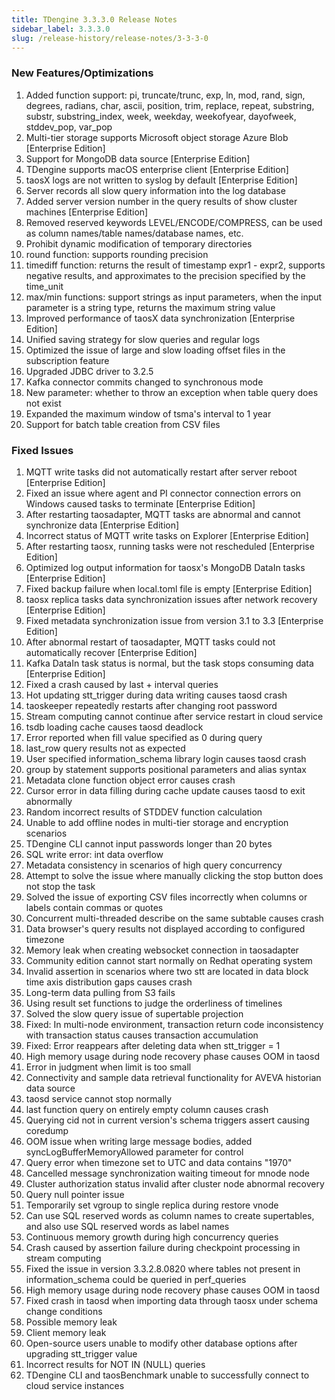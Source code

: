 ```yaml
---
title: TDengine 3.3.3.0 Release Notes
sidebar_label: 3.3.3.0
slug: /release-history/release-notes/3-3-3-0
---
```


### New Features/Optimizations

1. Added function support: pi, truncate/trunc, exp, ln, mod, rand, sign, degrees, radians, char, ascii, position, trim, replace, repeat, substring, substr, substring_index, week, weekday, weekofyear, dayofweek, stddev_pop, var_pop
2. Multi-tier storage supports Microsoft object storage Azure Blob [Enterprise Edition]
3. Support for MongoDB data source [Enterprise Edition]
4. TDengine supports macOS enterprise client [Enterprise Edition]
5. taosX logs are not written to syslog by default [Enterprise Edition]
6. Server records all slow query information into the log database
7. Added server version number in the query results of show cluster machines [Enterprise Edition]
8. Removed reserved keywords LEVEL/ENCODE/COMPRESS, can be used as column names/table names/database names, etc.
9. Prohibit dynamic modification of temporary directories
10. round function: supports rounding precision
11. timediff function: returns the result of timestamp expr1 - expr2, supports negative results, and approximates to the precision specified by the time_unit
12. max/min functions: support strings as input parameters, when the input parameter is a string type, returns the maximum string value
13. Improved performance of taosX data synchronization [Enterprise Edition]
14. Unified saving strategy for slow queries and regular logs
15. Optimized the issue of large and slow loading offset files in the subscription feature
16. Upgraded JDBC driver to 3.2.5
17. Kafka connector commits changed to synchronous mode
18. New parameter: whether to throw an exception when table query does not exist
19. Expanded the maximum window of tsma's interval to 1 year
20. Support for batch table creation from CSV files

### Fixed Issues

1. MQTT write tasks did not automatically restart after server reboot [Enterprise Edition]
2. Fixed an issue where agent and PI connector connection errors on Windows caused tasks to terminate [Enterprise Edition]
3. After restarting taosadapter, MQTT tasks are abnormal and cannot synchronize data [Enterprise Edition]
4. Incorrect status of MQTT write tasks on Explorer [Enterprise Edition]
5. After restarting taosx, running tasks were not rescheduled [Enterprise Edition]
6. Optimized log output information for taosx's MongoDB DataIn tasks [Enterprise Edition]
7. Fixed backup failure when local.toml file is empty [Enterprise Edition]
8. taosx replica tasks data synchronization issues after network recovery [Enterprise Edition]
9. Fixed metadata synchronization issue from version 3.1 to 3.3 [Enterprise Edition]
10. After abnormal restart of taosadapter, MQTT tasks could not automatically recover [Enterprise Edition]
11. Kafka DataIn task status is normal, but the task stops consuming data [Enterprise Edition]
12. Fixed a crash caused by last + interval queries
13. Hot updating stt_trigger during data writing causes taosd crash
14. taoskeeper repeatedly restarts after changing root password
15. Stream computing cannot continue after service restart in cloud service
16. tsdb loading cache causes taosd deadlock
17. Error reported when fill value specified as 0 during query
18. last_row query results not as expected
19. User specified information_schema library login causes taosd crash
20. group by statement supports positional parameters and alias syntax
21. Metadata clone function object error causes crash
22. Cursor error in data filling during cache update causes taosd to exit abnormally
23. Random incorrect results of STDDEV function calculation
24. Unable to add offline nodes in multi-tier storage and encryption scenarios
25. TDengine CLI cannot input passwords longer than 20 bytes
26. SQL write error: int data overflow
27. Metadata consistency in scenarios of high query concurrency
28. Attempt to solve the issue where manually clicking the stop button does not stop the task
29. Solved the issue of exporting CSV files incorrectly when columns or labels contain commas or quotes
30. Concurrent multi-threaded describe on the same subtable causes crash
31. Data browser's query results not displayed according to configured timezone
32. Memory leak when creating websocket connection in taosadapter
33. Community edition cannot start normally on Redhat operating system
34. Invalid assertion in scenarios where two stt are located in data block time axis distribution gaps causes crash
35. Long-term data pulling from S3 fails
36. Using result set functions to judge the orderliness of timelines
37. Solved the slow query issue of supertable projection
38. Fixed: In multi-node environment, transaction return code inconsistency with transaction status causes transaction accumulation
39. Fixed: Error reappears after deleting data when stt_trigger = 1
40. High memory usage during node recovery phase causes OOM in taosd
41. Error in judgment when limit is too small
42. Connectivity and sample data retrieval functionality for AVEVA historian data source
43. taosd service cannot stop normally
44. last function query on entirely empty column causes crash
45. Querying cid not in current version's schema triggers assert causing coredump
46. OOM issue when writing large message bodies, added syncLogBufferMemoryAllowed parameter for control
47. Query error when timezone set to UTC and data contains "1970"
48. Cancelled message synchronization waiting timeout for mnode node
49. Cluster authorization status invalid after cluster node abnormal recovery
50. Query null pointer issue
51. Temporarily set vgroup to single replica during restore vnode
52. Can use SQL reserved words as column names to create supertables, and also use SQL reserved words as label names
53. Continuous memory growth during high concurrency queries
54. Crash caused by assertion failure during checkpoint processing in stream computing
55. Fixed the issue in version 3.3.2.8.0820 where tables not present in information_schema could be queried in perf_queries
56. High memory usage during node recovery phase causes OOM in taosd
57. Fixed crash in taosd when importing data through taosx under schema change conditions
58. Possible memory leak
59. Client memory leak
60. Open-source users unable to modify other database options after upgrading stt_trigger value
61. Incorrect results for NOT IN (NULL) queries
62. TDengine CLI and taosBenchmark unable to successfully connect to cloud service instances
